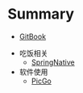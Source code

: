 # Summary
- [GitBook](README.md)

* 吃饭相关
    * [SpringNative](./吃饭相关/SpringNative.md)
* 软件使用
    * [PicGo](./软件使用/PicGo.md)
